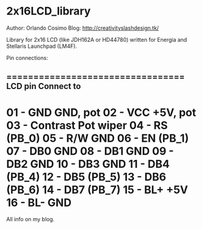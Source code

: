 2x16LCD_library
===============

Author: Orlando Cosimo
Blog: http://creativityslashdesign.tk/

Library for 2x16 LCD (like JDH162A or HD44780) written for Energia and Stellaris Launchpad (LM4F).

Pin connections:

 =================================
  LCD pin              Connect to
  ---------------------------------
  01 - GND             GND, pot
  02 - VCC             +5V, pot
  03 - Contrast        Pot wiper
  04 - RS              (PB_0)
  05 - R/W             GND
  06 - EN              (PB_1)
  07 - DB0             GND
  08 - DB1             GND
  09 - DB2             GND
  10 - DB3             GND
  11 - DB4             (PB_4)
  12 - DB5             (PB_5)
  13 - DB6             (PB_6)
  14 - DB7             (PB_7)
  15 - BL+             +5V
  16 - BL-             GND
 ================================
 
All info on my blog.
